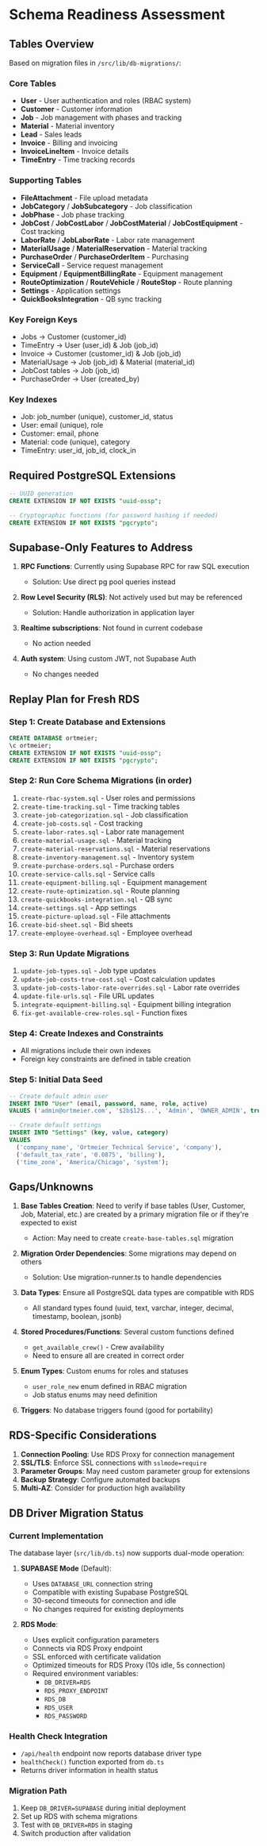 # Schema Readiness Assessment

## Tables Overview

Based on migration files in `/src/lib/db-migrations/`:

### Core Tables
- **User** - User authentication and roles (RBAC system)
- **Customer** - Customer information
- **Job** - Job management with phases and tracking
- **Material** - Material inventory
- **Lead** - Sales leads
- **Invoice** - Billing and invoicing
- **InvoiceLineItem** - Invoice details
- **TimeEntry** - Time tracking records

### Supporting Tables
- **FileAttachment** - File upload metadata
- **JobCategory** / **JobSubcategory** - Job classification
- **JobPhase** - Job phase tracking
- **JobCost** / **JobCostLabor** / **JobCostMaterial** / **JobCostEquipment** - Cost tracking
- **LaborRate** / **JobLaborRate** - Labor rate management
- **MaterialUsage** / **MaterialReservation** - Material tracking
- **PurchaseOrder** / **PurchaseOrderItem** - Purchasing
- **ServiceCall** - Service request management
- **Equipment** / **EquipmentBillingRate** - Equipment management
- **RouteOptimization** / **RouteVehicle** / **RouteStop** - Route planning
- **Settings** - Application settings
- **QuickBooksIntegration** - QB sync tracking

### Key Foreign Keys
- Jobs → Customer (customer_id)
- TimeEntry → User (user_id) & Job (job_id)
- Invoice → Customer (customer_id) & Job (job_id)
- MaterialUsage → Job (job_id) & Material (material_id)
- JobCost tables → Job (job_id)
- PurchaseOrder → User (created_by)

### Key Indexes
- Job: job_number (unique), customer_id, status
- User: email (unique), role
- Customer: email, phone
- Material: code (unique), category
- TimeEntry: user_id, job_id, clock_in

## Required PostgreSQL Extensions

```sql
-- UUID generation
CREATE EXTENSION IF NOT EXISTS "uuid-ossp";

-- Cryptographic functions (for password hashing if needed)
CREATE EXTENSION IF NOT EXISTS "pgcrypto";
```

## Supabase-Only Features to Address

1. **RPC Functions**: Currently using Supabase RPC for raw SQL execution
   - Solution: Use direct pg pool queries instead
   
2. **Row Level Security (RLS)**: Not actively used but may be referenced
   - Solution: Handle authorization in application layer

3. **Realtime subscriptions**: Not found in current codebase
   - No action needed

4. **Auth system**: Using custom JWT, not Supabase Auth
   - No changes needed

## Replay Plan for Fresh RDS

### Step 1: Create Database and Extensions
```sql
CREATE DATABASE ortmeier;
\c ortmeier;
CREATE EXTENSION IF NOT EXISTS "uuid-ossp";
CREATE EXTENSION IF NOT EXISTS "pgcrypto";
```

### Step 2: Run Core Schema Migrations (in order)
1. `create-rbac-system.sql` - User roles and permissions
2. `create-time-tracking.sql` - Time tracking tables
3. `create-job-categorization.sql` - Job classification
4. `create-job-costs.sql` - Cost tracking
5. `create-labor-rates.sql` - Labor rate management
6. `create-material-usage.sql` - Material tracking
7. `create-material-reservations.sql` - Material reservations
8. `create-inventory-management.sql` - Inventory system
9. `create-purchase-orders.sql` - Purchase orders
10. `create-service-calls.sql` - Service calls
11. `create-equipment-billing.sql` - Equipment management
12. `create-route-optimization.sql` - Route planning
13. `create-quickbooks-integration.sql` - QB sync
14. `create-settings.sql` - App settings
15. `create-picture-upload.sql` - File attachments
16. `create-bid-sheet.sql` - Bid sheets
17. `create-employee-overhead.sql` - Employee overhead

### Step 3: Run Update Migrations
1. `update-job-types.sql` - Job type updates
2. `update-job-costs-true-cost.sql` - Cost calculation updates
3. `update-job-costs-labor-rate-overrides.sql` - Labor rate overrides
4. `update-file-urls.sql` - File URL updates
5. `integrate-equipment-billing.sql` - Equipment billing integration
6. `fix-get-available-crew-roles.sql` - Function fixes

### Step 4: Create Indexes and Constraints
- All migrations include their own indexes
- Foreign key constraints are defined in table creation

### Step 5: Initial Data Seed
```sql
-- Create default admin user
INSERT INTO "User" (email, password, name, role, active)
VALUES ('admin@ortmeier.com', '$2b$12$...', 'Admin', 'OWNER_ADMIN', true);

-- Create default settings
INSERT INTO "Settings" (key, value, category)
VALUES 
  ('company_name', 'Ortmeier Technical Service', 'company'),
  ('default_tax_rate', '0.0875', 'billing'),
  ('time_zone', 'America/Chicago', 'system');
```

## Gaps/Unknowns

1. **Base Tables Creation**: Need to verify if base tables (User, Customer, Job, Material, etc.) are created by a primary migration file or if they're expected to exist
   - Action: May need to create `create-base-tables.sql` migration

2. **Migration Order Dependencies**: Some migrations may depend on others
   - Solution: Use migration-runner.ts to handle dependencies

3. **Data Types**: Ensure all PostgreSQL data types are compatible with RDS
   - All standard types found (uuid, text, varchar, integer, decimal, timestamp, boolean, jsonb)

4. **Stored Procedures/Functions**: Several custom functions defined
   - `get_available_crew()` - Crew availability
   - Need to ensure all are created in correct order

5. **Enum Types**: Custom enums for roles and statuses
   - `user_role_new` enum defined in RBAC migration
   - Job status enums may need definition

6. **Triggers**: No database triggers found (good for portability)

## RDS-Specific Considerations

1. **Connection Pooling**: Use RDS Proxy for connection management
2. **SSL/TLS**: Enforce SSL connections with `sslmode=require`
3. **Parameter Groups**: May need custom parameter group for extensions
4. **Backup Strategy**: Configure automated backups
5. **Multi-AZ**: Consider for production high availability

## DB Driver Migration Status

### Current Implementation
The database layer (`src/lib/db.ts`) now supports dual-mode operation:

1. **SUPABASE Mode** (Default):
   - Uses `DATABASE_URL` connection string
   - Compatible with existing Supabase PostgreSQL
   - 30-second timeouts for connection and idle
   - No changes required for existing deployments

2. **RDS Mode**:
   - Uses explicit configuration parameters
   - Connects via RDS Proxy endpoint
   - SSL enforced with certificate validation
   - Optimized timeouts for RDS Proxy (10s idle, 5s connection)
   - Required environment variables:
     - `DB_DRIVER=RDS`
     - `RDS_PROXY_ENDPOINT`
     - `RDS_DB`
     - `RDS_USER`
     - `RDS_PASSWORD`

### Health Check Integration
- `/api/health` endpoint now reports database driver type
- `healthCheck()` function exported from `db.ts`
- Returns driver information in health status

### Migration Path
1. Keep `DB_DRIVER=SUPABASE` during initial deployment
2. Set up RDS with schema migrations
3. Test with `DB_DRIVER=RDS` in staging
4. Switch production after validation